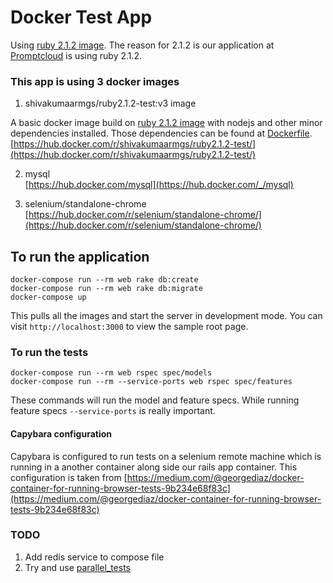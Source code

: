 # Docker Test App

Using [ruby 2.1.2 image](https://hub.docker.com/_/ruby/). The reason for 2.1.2
is our application at [Promptcloud](www.promptcloud.com) is using ruby 2.1.2.

### This app is using 3 docker images

1. shivakumaarmgs/ruby2.1.2-test:v3 image

A basic docker image build on [ruby 2.1.2 image](https://hub.docker.com/_/ruby/)
with nodejs and other minor dependencies installed. Those dependencies can be
found at [Dockerfile](https://github.com/shivakumaarmgs/docker-test-app-1/blob/master/Dockerfile).  
[https://hub.docker.com/r/shivakumaarmgs/ruby2.1.2-test/](https://hub.docker.com/r/shivakumaarmgs/ruby2.1.2-test/)

2. mysql  
[https://hub.docker.com/mysql](https://hub.docker.com/_/mysql)

3. selenium/standalone-chrome  
[https://hub.docker.com/r/selenium/standalone-chrome/](https://hub.docker.com/r/selenium/standalone-chrome/)

## To run the application
```
docker-compose run --rm web rake db:create
docker-compose run --rm web rake db:migrate
docker-compose up
```
This pulls all the images and start the server in development mode. You can visit
`http://localhost:3000` to view the sample root page.

### To run the tests
```
docker-compose run --rm web rspec spec/models
docker-compose run --rm --service-ports web rspec spec/features
```
These commands will run the model and feature specs. While running feature specs
`--service-ports` is really important.

#### Capybara configuration
Capybara is configured to run tests on a selenium remote machine which is
running in a another container along side our rails app container. This
configuration is taken from [https://medium.com/@georgediaz/docker-container-for-running-browser-tests-9b234e68f83c](https://medium.com/@georgediaz/docker-container-for-running-browser-tests-9b234e68f83c)

### TODO
1. Add redis service to compose file
2. Try and use [parallel_tests](https://github.com/grosser/parallel_tests/issues)
